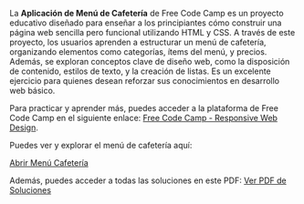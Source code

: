 La **Aplicación de Menú de Cafetería** de Free Code Camp es un proyecto educativo diseñado para enseñar a los principiantes cómo construir una página web sencilla pero funcional utilizando HTML y CSS. A través de este proyecto, los usuarios aprenden a estructurar un menú de cafetería, organizando elementos como categorías, ítems del menú, y precios. Además, se exploran conceptos clave de diseño web, como la disposición de contenido, estilos de texto, y la creación de listas. Es un excelente ejercicio para quienes desean reforzar sus conocimientos en desarrollo web básico.

Para practicar y aprender más, puedes acceder a la plataforma de Free Code Camp en el siguiente enlace: [Free Code Camp - Responsive Web Design](https://www.freecodecamp.org/learn/2022/responsive-web-design/).

Puedes ver y explorar el menú de cafetería aquí:


<a href="https://informaticaempresarial-tic-docente.github.io/MenuCefe/" target="_blank">Abrir Menú Cafetería</a>

Además, puedes acceder a todas las soluciones en este PDF:
[Ver PDF de Soluciones](https://drive.google.com/file/d/1bT4RdBfSRsQEYwpsU_oYk51QKJpw72l3/view?usp=drive_link)

